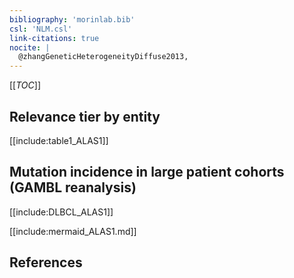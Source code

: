 ```yaml
---
bibliography: 'morinlab.bib'
csl: 'NLM.csl'
link-citations: true
nocite: |
  @zhangGeneticHeterogeneityDiffuse2013, 
---
```


[[_TOC_]]




## Relevance tier by entity

[[include:table1_ALAS1]]

## Mutation incidence in large patient cohorts (GAMBL reanalysis)

[[include:DLBCL_ALAS1]]

[[include:mermaid_ALAS1.md]]

## References


